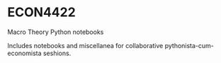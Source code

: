 # ECON4422
Macro Theory Python notebooks

Includes notebooks and miscellanea for collaborative pythonista-cum-economista seshions.
